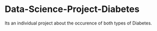 # Data-Science-Project-Diabetes
Its an individual project about the occurence of both types of Diabetes.
